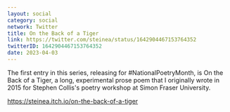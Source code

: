 ```yaml
---
layout: social
category: social
network: Twitter
title: On the Back of a Tiger
link: https://twitter.com/steinea/status/1642904467153764352
twitterID: 1642904467153764352
date: 2023-04-03
---
```


The first entry in this series, releasing for #NationalPoetryMonth, is On the Back of a Tiger, a long, experimental prose poem that I originally wrote in 2015 for Stephen Collis's poetry workshop at Simon Fraser University.

<https://steinea.itch.io/on-the-back-of-a-tiger>
